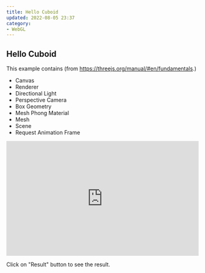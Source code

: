 ```yaml
---
title: Hello Cuboid
updated: 2022-08-05 23:37
category: 
- WebGL
---
```



## Hello Cuboid

This example contains (from https://threejs.org/manual/#en/fundamentals.)

- Canvas
- Renderer
- Directional Light
- Perspective Camera
- Box Geometry
- Mesh Phong Material
- Mesh
- Scene
- Request Animation Frame

<iframe height="300" style="width: 100%;" scrolling="no" title="3js-basics-fundamentals--hello-cuboid" src="https://codepen.io/rakesh4real/embed/jOzmjGW?default-tab=html%2Cresult" frameborder="no" loading="lazy" allowtransparency="true" allowfullscreen="true">
  See the Pen <a href="https://codepen.io/rakesh4real/pen/jOzmjGW">
  3js-basics-fundamentals--hello-cuboid</a> by Asapanna Rakesh (<a href="https://codepen.io/rakesh4real">@rakesh4real</a>)
  on <a href="https://codepen.io">CodePen</a>.
</iframe>

Click on "Result" button to see the result.